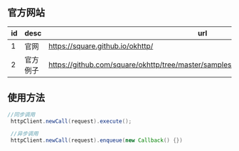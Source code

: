 

## 官方网站
|id|desc|url|
|---|----|----|
|1|官网|https://square.github.io/okhttp/|
|2|官方例子|https://github.com/square/okhttp/tree/master/samples/guide/src/main/java/okhttp3/recipes|


## 使用方法
```java
//同步调用
 httpClient.newCall(request).execute(); 

 //异步调用
 httpClient.newCall(request).enqueue(new Callback() {})
 ```
 
